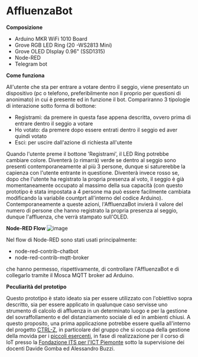 # AffluenzaBot


**Composizione**
 - Arduino MKR WiFi 1010 Board
 - Grove RGB LED Ring (20 -WS2813 Mini)
 - Grove OLED DIsplay 0.96" (SSD1315)
 - Node-RED
 - Telegram bot


**Come funziona**

All'utente che sta per entrare a votare dentro il seggio, viene presentato un dispositivo (pc o telefono, preferibilmente non il proprio per questioni di anonimato) in cui è presente ed in funzione il bot. Compariranno 3 tipologie di interazione sotto forma di bottone:
- Registrami: da premere in questa fase appena descritta, ovvero prima di entrare dentro il seggio a votare
- Ho votato: da premere dopo essere entrati dentro il seggio ed aver quindi votato
- Esci: per uscire dall'azione di richiesta all'utente

Quando l'utente preme il bottone 'Registrami', il LED Ring potrebbe cambiare colore. Diventerà (o rimarrà) verde se dentro al seggio sono presenti contemporaneamente al più 3 persone, dunque si saturerebbe la capienza con l'utente entrante in questione. Diventerà invece rosso se, dopo che l'utente ha registrato la propria presenza al voto, il seggio è già momentaneamente occupato al massimo della sua capacità (con questo prototipo è stata impostata a 4 persone ma può essere facilmente cambiata modificando la variabile countprt all'interno del codice Arduino).
Contemporaneamente a queste azioni, l'AffluenzaBot invierà il valore del numero di persone che hanno registrato la propria presenza al seggio, dunque l'affluenza, che verrà stampato sull'OLED.


**Node-RED Flow**
![image](https://user-images.githubusercontent.com/59685328/95761738-08b6b800-0cad-11eb-8657-21df486a2b26.png)




Nel flow di Node-RED sono stati usati principalmente:
- node-red-contrib-chatbot
- node-red-contrib-mqtt-broker

che hanno permesso, rispettivamente, di controllare l'AffluenzaBot e di collegarlo tramite il Mosca MQTT broker ad Arduino.


**Peculiarità del prototipo**

Questo prototipo è stato ideato sia per essere utilizzato con l'obiettivo sopra descritto, sia per essere applicato in qualunque caso servisse uno strumento di calcolo di affluenza in un determinato luogo e per la gestione del sovraffollamento e del distanziamento sociale di ed in ambienti chiusi. A questo proposito, una prima applicazione potrebbe essere quella all'interno del progetto [CTRL-Z](https://ctrl-z.netlify.app/), in particolare del gruppo che si occupa della gestione della movida per i [piccoli esercenti](https://ctrl-z.netlify.app/docs/gruppo-2/), in fase di realizzazione per il corso di IoT presso la [Fondazione ITS per l'ICT Piemonte](https://www.its-ictpiemonte.it/) sotto la supervisione dei docenti Davide Gomba ed Alessandro Buzzi.
